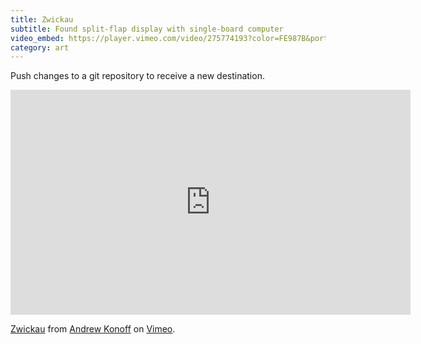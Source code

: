 ```yaml
---
title: Zwickau
subtitle: Found split-flap display with single-board computer
video_embed: https://player.vimeo.com/video/275774193?color=FE987B&portrait=0
category: art
---
```

Push changes to a git repository to receive a new destination.

<iframe src="https://player.vimeo.com/video/275774193?color=FE987B&portrait=0" width="640" height="360" frameborder="0" webkitallowfullscreen mozallowfullscreen allowfullscreen></iframe>
<p><a href="https://vimeo.com/275774193">Zwickau</a> from <a href="https://vimeo.com/user51532130">Andrew Konoff</a> on <a href="https://vimeo.com">Vimeo</a>.</p>
